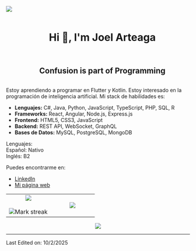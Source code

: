 <!--horizontal divider(gradiant)-->
<img src="https://user-images.githubusercontent.com/73097560/115834477-dbab4500-a447-11eb-908a-139a6edaec5c.gif">

<!--h1 without bottom border-->
<div id="user-content-toc">
  <ul align="center">
    <summary><h1 style="display: inline-block">Hi 👋, I'm Joel Arteaga</h1></summary>
  </ul>
</div>


<!--h2 without bottom border-->
<div id="user-content-toc">
  <ul align="center">
    <summary><h2 style="display: inline-block">Confusion is part of Programming</h2></summary>
  </ul>
</div>


<!--Intro start-->
<p>
      Estoy aprendiendo a programar en Flutter y Kotlin.
      Estoy interesado en la programación de inteligencia artificial.
      Mi stack de habilidades es:
      <ul>
        <li><strong>Lenguajes:</strong> C#, Java, Python, JavaScript, TypeScript, PHP, SQL, R</li>
        <li><strong>Frameworks:</strong> React, Angular, Node.js, Express.js</li>
        <li><strong>Frontend:</strong> HTML5, CSS3, JavaScript</li>
        <li><strong>Backend:</strong> REST API, WebSocket, GraphQL</li>
        <li><strong>Bases de Datos:</strong> MySQL, PostgreSQL, MongoDB</li>
        </ul>
      <p>Lenguajes:<br>
      Español: Nativo<br>
      Inglés: B2</p>
    </p>
<!--Intro end-->
<!--Contact Links--> 
<p> Puedes encontrarme en: 
  <ul> 
    <li><a href="https://www.linkedin.com/in/joel-arteaga/">LinkedIn</a></li> 
    <li><a href="https://cv-joel-arteaga.vercel.app/">Mi página web</a></li> 
  </ul>   
</p>


<!--- stats & Trophy (start) -->
<p align="center">
  <!--- stats (start) -->
<table align="center">
<tr border="none">
<td width="50%" align="center">
  <img  align="center"  src="https://github-readme-stats.vercel.app/api?username=Eduardoarteagal&theme=dark&show_icons=true&count_private=true" />
  <br></br>
  <img  title="🔥 Get streak stats for your profile at git.io/streak-stats" alt="Mark streak" src="https://github-readme-streak-stats.herokuapp.com/?user=Eduardoarteagal&theme=dark&hide_border=false" /> 
</td>
<td width="50%" align="center">
  <img  align="center"  src="https://github-readme-stats.anuraghazra1.vercel.app/api/top-langs/?username=Eduardoarteagal&theme=dark&hide_border=false&no-bg=true&no-frame=true&langs_count=10"/>
  </td>
</tr>
</table>

<!--horizontal divider(gradiant)-->
<img src="https://user-images.githubusercontent.com/73097560/115834477-dbab4500-a447-11eb-908a-139a6edaec5c.gif">

----------------------------------------------------------------------

Last Edited on: 10/2/2025

